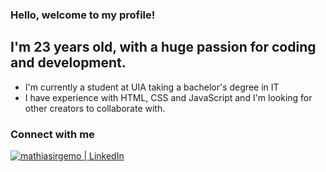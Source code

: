 ### Hello, welcome to my profile!

## I'm 23 years old, with a huge passion for coding and development.
- I'm currently a student at UIA taking a bachelor's degree in IT
- I have experience with HTML, CSS and JavaScript and I'm looking for other creators to collaborate with.

### Connect with me
[<img allign="left" alt="mathiasirgemo | LinkedIn" widht="22px" src="https://cdn.jsdelivr.net/npm/simple-icons@v3/icons/linkedin.svg" />][linkedin]


[linkedin]: https://www.linkedin.com/in/mathias-irgemo/
